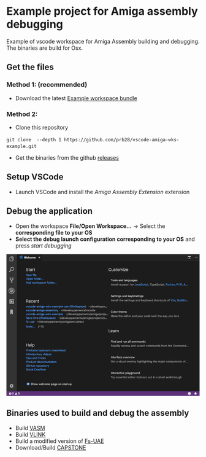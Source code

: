 # Example project for Amiga assembly debugging
Example of vscode workspace for Amiga Assembly building and debugging.
The binaries are build for Osx.

## Get the files
### Method 1: (recommended)
- Download the latest [Example workspace bundle](https://github.com/prb28/vscode-amiga-wks-example/releases/download/0.9/vscode-amiga-wks-example.zip)

### Method 2:
- Clone this repository

 `git clone  --depth 1 https://github.com/prb28/vscode-amiga-wks-example.git`

- Get the binaries from the github [releases](https://github.com/prb28/vscode-amiga-assembly/releases)

## Setup VSCode
- Launch VSCode and install the *Amiga Assembly Extension* extension

## Debug the application
- Open the workspace **File/Open Workspace...** -> Select the **corresponding file to your OS**
- **Select the debug launch configuration corresponding to your OS** and press *start debugging*

![Debug example](images/debug.gif)


## Binaries used to build and debug the assembly
- Build [VASM](http://sun.hasenbraten.de/vasm/index.php?view=main)
- Build [VLINK](http://sun.hasenbraten.de/vlink/index.php?view=main)
- Build a modified version of [Fs-UAE](https://github.com/prb28/fs-uae)
- Download/Build [CAPSTONE](http://www.capstone-engine.org/download.html)

